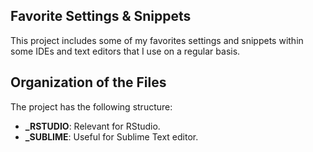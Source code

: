 ##  Favorite Settings & Snippets

This project includes some of my favorites settings and snippets within some IDEs and text editors that I use on a regular basis.

##  Organization of the Files

The project has the following structure:
  * **_RSTUDIO**: Relevant for RStudio.
  * **_SUBLIME**: Useful for Sublime Text editor.
